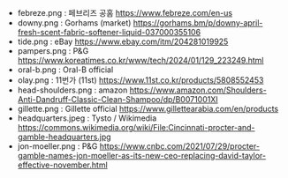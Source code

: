 - febreze.png : 페브리즈 공홈 https://www.febreze.com/en-us
- downy.png : Gorhams (market) https://gorhams.bm/p/downy-april-fresh-scent-fabric-softener-liquid-037000355106
- tide.png : eBay https://www.ebay.com/itm/204281019925
- pampers.png : P&G https://www.koreatimes.co.kr/www/tech/2024/01/129_223249.html
- oral-b.png : Oral-B official
- olay.png : 11번가 (11st) https://www.11st.co.kr/products/5808552453
- head-shoulders.png : amazon https://www.amazon.com/Shoulders-Anti-Dandruff-Classic-Clean-Shampoo/dp/B0071001XI
- gillette.png : Gillette official https://www.gillettearabia.com/en/products
- headquarters.jpeg : Tysto / Wikimedia https://commons.wikimedia.org/wiki/File:Cincinnati-procter-and-gamble-headquarters.jpg
- jon-moeller.png : P&G https://www.cnbc.com/2021/07/29/procter-gamble-names-jon-moeller-as-its-new-ceo-replacing-david-taylor-effective-november.html
